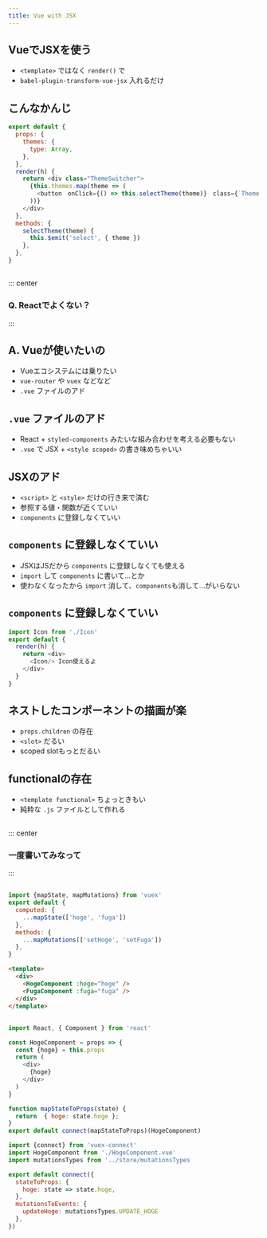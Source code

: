 ```yaml
---
title: Vue with JSX
---
```


## VueでJSXを使う

- `<template>` ではなく `render()` で
- `babel-plugin-transform-vue-jsx` 入れるだけ

## こんなかんじ

```js
export default {
  props: {
    themes: {
      type: Array,
    },
  },
  render(h) {
    return <div class="ThemeSwitcher">
      {this.themes.map(theme => (
        <button　onClick={() => this.selectTheme(theme)}　class={`ThemeSwitcher_Button _${theme}`}/>
      ))}
    </div>
  },
  methods: {
    selectTheme(theme) {
      this.$emit('select', { theme })
    },
  },
}
```

##
::: center
### Q. Reactでよくない？
:::

## A. Vueが使いたいの
- Vueエコシステムには乗りたい
- `vue-router` や `vuex` などなど
- `.vue` ファイルのアド


## `.vue` ファイルのアド
- React + `styled-components` みたいな組み合わせを考える必要もない
- `.vue` で JSX + `<style scoped>` の書き味めちゃいい

## JSXのアド
- `<script>` と `<style>` だけの行き来で済む
- 参照する値・関数が近くていい
- `components` に登録しなくていい

## `components` に登録しなくていい
- JSXはJSだから `components` に登録しなくても使える
- `import` して `components` に書いて…とか
- 使わなくなったから `import` 消して、`components`も消して…がいらない

## `components` に登録しなくていい

```js
import Icon from './Icon'
export default {
  render(h) {
    return <div>
      <Icon/> Icon使えるよ
    </div>
  }
}
```

## ネストしたコンポーネントの描画が楽
- `props.children` の存在
- `<slot>` だるい
- scoped slotもっとだるい

## functionalの存在
- `<template functional>` ちょっときもい
- 純粋な `.js` ファイルとして作れる

##
::: center
### 一度書いてみなって
:::

##

```js
import {mapState, mapMutations} from 'vuex'
export default {
  computed: {
    ...mapState(['hoge', 'fuga'])
  },
  methods: {
    ...mapMutations(['setHoge', 'setFuga'])
  },
}
```

```html
<template>
  <div>
    <HogeComponent :hoge="hoge" />
    <FugaComponent :fuga="fuga" />
  </div>
</template>
```

##


```js
import React, { Component } from 'react'

const HogeComponent = props => {
  const {hoge} = this.props
  return (
    <div>
      {hoge}
    </div>
  )
}

function mapStateToProps(state) {
  return  { hoge: state.hoge };
}
export default connect(mapStateToProps)(HogeComponent)
```

```js
import {connect} from 'vuex-connect'
import HogeComponent from './HogeComponent.vue'
import mutationsTypes from '../store/mutationsTypes

export default connect({
  stateToProps: {
    hoge: state => state.hoge,
  },
  mutationsToEvents: {
    updateHoge: mutationsTypes.UPDATE_HOGE
  },
})
```

